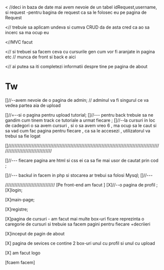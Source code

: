 < //deci in baza de date mai avem nevoie de un tabel idRequest,username, si request -pentru bagina de request ca sa le folosec eu pe pagina de Request


<// trebuie sa aplicam undeva si cumva CRUD  da de asta cred ca ao sa incerc sa ma ocup eu 


<//MVC facut


<// si trebuei sa facem ceva cu cursurile gen cum vor fi aranjate in pagina etc // munca de front si back e aici

<// ai putea sa iti completezi informatii despre tine pe pagina de about 














# Tw
[]//--avem nevoie de o pagina de admin; // adminul va fi singurul ce va vedea partea aia de upload

[]//=--si o pagina pentru upload tutorial;
[]//--- pentru back trebuie sa ne gandim cum tinem track ce tutoriale a urmat fiecare ;
[]//--la cursuri in loc de cadegori o sa avem cursuri , si o sa avem vreo 6 , ma ocup sa le caut si sa vad cum fac pagina pentru fiecare , ca sa le accesezi , utilizatorul 
va trebui sa fie logat


[]///////////////////////////////////////////////////////////////////////////////////////////////////////////////////////////////

[]//--- fiecare pagina are html si css ei ca sa fie mai usor de cautat prin cod ;

[]//--- backul in facem in php si stocarea ar trebui sa folosi Mysql;
[]//---


////////////////////////////////
[Pe front-end am facut ]
[X]//--o pagina de profil ;
[X]login;

[X]main-page;

[X]registre;

[X]pagina de cursuri - am facut mai multe box-uri ficare reprezinta o caregorie de cursuri si trebuie sa facem pagini pentru fiecare +decriieri

[X]inceput de pagin de about

[X] pagina de sevices ce contine 2 box-uri unul cu profil si unul cu upload

[X] am facut logo


[fcaem facem]







